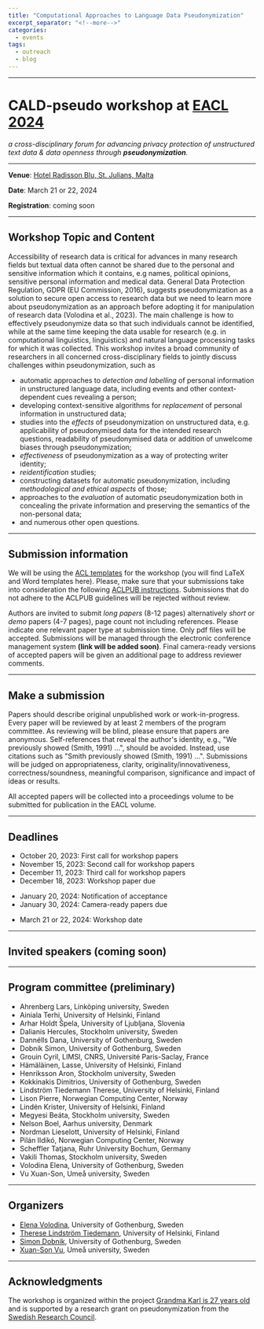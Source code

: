 ```yaml
---
title: "Computational Approaches to Language Data Pseudonymization"
excerpt_separator: "<!--more-->"
categories:
  - events
tags:
  - outreach
  - blog
---
```


------


# CALD-pseudo workshop at [EACL 2024](https://2024.eacl.org/)

_a cross-disciplinary forum for advancing privacy protection of unstructured text data & data openness through **pseudonymization**._

------

**Venue**: [Hotel Radisson Blu, St. Julians, Malta](https://2024.eacl.org/venue)

**Date**: March 21 or 22, 2024

**Registration**: coming soon

<!-- # Registration -->

<!-- # Program -->

------

## Workshop Topic and Content
Accessibility of research data is critical for advances in many research fields but textual data often cannot be shared due to the personal and sensitive information which it contains, e.g names, political opinions, sensitive personal information and medical data. General Data Protection Regulation, GDPR (EU Commission, 2016), suggests pseudonymization as a solution to secure open access to research data but we need to learn more about pseudonymization as an approach before adopting it for manipulation of research data (Volodina et al., 2023). The main challenge is how to effectively pseudonymize data so that such individuals cannot be identified, while at the same time keeping the data usable for research (e.g. in computational linguistics, linguistics) and natural language processing tasks for which it was collected.
This workshop invites a broad community of researchers in all concerned cross-disciplinary fields to jointly discuss challenges within pseudonymization, such as

* automatic approaches to _detection and labelling_ of personal information in unstructured language data, including events and other context-dependent cues revealing a person;
* developing context-sensitive algorithms for _replacement_ of personal information in unstructured data;
* studies into the _effects_ of pseudonymization on unstructured data, e.g. applicability of pseudonymised data for the intended research questions, readability of pseudonymised data or addition of unwelcome biases through pseudonymization;
* _effectiveness_ of pseudonymization as a way of protecting writer identity;
* _reidentification_ studies;
* constructing datasets for automatic pseudonymization, including _methodological and ethical aspects_ of those;
* approaches to the _evaluation_ of automatic pseudonymization both in concealing the private information and preserving the semantics of the non-personal data;
* and numerous other open questions.

------

## Submission information

We will be using the [ACL templates](https://github.com/acl-org/acl-style-files) for the workshop (you will find LaTeX and Word templates here). Please, make sure that your submissions take into consideration the following [ACLPUB instructions](https://acl-org.github.io/ACLPUB/formatting.html#style-files). Submissions that do not adhere to the ACLPUB guidelines will be rejected without review.

<!-- 
**IMPORTANT**: For licensing reasons, all camera-ready papers must include the following sentence as an unmarked (unnumbered) footnote on the first page of the paper: This work is licensed under a Creative Commons Attribution 4.0 International Licence. Licence details: http://creativecommons.org/licenses/by/4.0/. NEW: Please note that the footnote will automatically be added to the final version for the LaTeX template (and Overleaf template once approved).

The footnote can be added by adding the following piece of code before the abstract: $\let\thefootnote\relax\footnotetext{This work is licensed under a Creative Commons Attribution 4.0 International Licence. Licence details: http://creativecommons.org/licenses/by/4.0/.} $
-->

Authors are invited to submit _long papers_ (8-12 pages) alternatively _short_ or _demo_ papers (4-7 pages), page count not including references. Please indicate one relevant paper type at submission time. Only pdf files will be accepted. Submissions will be managed through the electronic conference management system **(link will be added soon)**. Final camera-ready versions of accepted papers will be given an additional page to address reviewer comments.

------

## Make a submission

Papers should describe original unpublished work or work-in-progress. Every paper will be reviewed by at least 2 members of the program committee. As reviewing will be blind, please ensure that papers are anonymous. Self-references that reveal the author's identity, e.g., "We previously showed (Smith, 1991) ...", should be avoided. Instead, use citations such as "Smith previously showed (Smith, 1991) ...". Submissions will be judged on appropriateness, clarity, originality/innovativeness, correctness/soundness, meaningful comparison, significance and impact of ideas or results.

All accepted papers will be collected into a proceedings volume to be submitted for publication in the EACL volume.

------

## Deadlines
* October 20, 2023: First call for workshop papers 
* November 15, 2023: Second call for workshop papers
* December 11, 2023: Third call for workshop papers 
* December 18, 2023: Workshop paper due 
<!-- * January 17, 2024: Direct Submission deadline (pre-reviewed ARR & main conference) -->
* January 20, 2024: Notification of acceptance 
* January 30, 2024: Camera-ready papers due 
<!-- * February 7, 2024: Proceedings due -->
* March 21 or 22, 2024: Workshop date 

------

## Invited speakers (coming soon)

<!--
**Daniel E. Ho** is the William Benjamin Scott and Luna M. Scott Professor of Law at Stanford Law School, Professor of Political Science, Senior Fellow at the Stanford Institute for Economic Policy Research, Associate Director of the Stanford Institute for Human-Centered Artificial Intelligence, and Director of the Regulation, Evaluation, and Governance Lab (RegLab). Ho2 serves on the National Artificial Intelligence Advisory Commission (NAIAC), advising the White House on AI policy, as Senior Advisor on Responsible AI at the U.S. Department of Labor, on the Committee on National Statistics (CNSTAT) of the National Academies of Science, Engineering, and Medicine, and as a Public Member of the Administrative Conference of the United States (ACUS). He has recent interest in privacy and biases in datasets used for training AI algorithms (King et al., 2023), which addresses important questions for pseudonymization.
-->

<!--
**Ildikó Pilán** has a PhD in computational linguistics and is a Senior Research Scientist from the Norwegian Computing Center, Norway. Her most impactful research comes from linguistic complexity studies within the domain of language learning, and recently from the area of anonymization and pseudonymization where she has been actively working on preparing datasets, benchmarks and models for automatic anonymization and pseudonymization of Norwegian and English data in the project Cleanup3 (e.g. Lison et al., 2021; Pilán et al., 2022). The fields her expertise is immediately concerned with are Natural Language Processing, Machine Learning, privacy protection, data privacy, Intelligent Computer-Assisted Language Learning.
-->

------

## Program committee (preliminary)
* Ahrenberg Lars, Linköping university, Sweden
* Ainiala Terhi, University of Helsinki, Finland
* Arhar Holdt Špela, University of Ljubljana, Slovenia
* Dalianis Hercules, Stockholm university, Sweden
* Dannélls Dana, University of Gothenburg, Sweden
* Dobnik Simon, University of Gothenburg, Sweden
* Grouin Cyril, LIMSI, CNRS, Université Paris-Saclay, France
* Hämäläinen, Lasse, University of Helsinki, Finland
* Henriksson Aron, Stockholm university, Sweden
* Kokkinakis Dimitrios, University of Gothenburg, Sweden
* Lindström Tiedemann Therese, University of Helsinki, Finland
* Lison Pierre, Norwegian Computing Center, Norway 
* Lindén Krister, University of Helsinki, Finland
* Megyesi Beáta, Stockholm university, Sweden
* Nelson Boel, Aarhus university, Denmark
* Nordman Lieselott, University of Helsinki, Finland
* Pilán Ildikó, Norwegian Computing Center, Norway
* Scheffler Tatjana, Ruhr University Bochum, Germany
* Vakili Thomas, Stockholm university, Sweden
* Volodina Elena, University of Gothenburg, Sweden 
* Vu Xuan-Son, Umeå university, Sweden


<!--
* Ainiala Terhi, University of Helsinki, Finland (Finnish, onomastics)
* Aldrin Emilia, Halmstad university, Sweden (Swedish linguistics, onomastics)

* Hildén Raili, University of Helsinki, Finland (Language assessment, language education)
* Kosem Iztok, University of Ljubljana, Slovenia (language resources, digital infrastructure)

* Olsen Sussi, CST, University of Copenhagen, Denmark (NLP, language resources)
* Øvrelid Lilja, University of Oslo, Sweden (NLP, anonymization, language modeling)
* Papadopoulou Anthi, Norwegian Computing Center, Norway (NLP, anonymization, LLMs)
* 
* de Smedt Koenraad, University of Bergen, Norway (NLP, language resources)
* Tiedemann Jörg, University of Helsinki, Finland (NLP, language modeling, data privacy)
* Velupillai Sumithra, King’s College, London, UK (NLP, language modeling, data privacy)
* 
-->

------

## Organizers
* [Elena Volodina](https://spraakbanken.gu.se/en/about/staff/elena), University of Gothenburg, Sweden
* [Therese Lindström Tiedemann](https://researchportal.helsinki.fi/en/persons/therese-lindstr%C3%B6m-tiedemann), University of Helsinki, Finland
* [Simon Dobnik](https://www.gu.se/en/about/find-staff/simondobnik), University of Gothenburg, Sweden
* [Xuan-Son Vu](https://people.cs.umu.se/sonvx/), Umeå university, Sweden

------

## Acknowledgments
The workshop is organized within the project [Grandma Karl is 27 years old](https://mormor-karl.github.io/) and is supported by a research grant on pseudonymization from the [Swedish Research Council](https://www.vr.se/english/swecris.html#/project/2022-02311_VR).
